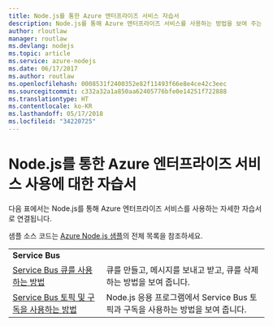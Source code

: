 ```yaml
---
title: Node.js를 통한 Azure 엔터프라이즈 서비스 자습서
description: Node.js를 통해 Azure 엔터프라이즈 서비스를 사용하는 방법을 보여 주는 자습서입니다.
author: rloutlaw
manager: routlaw
ms.devlang: nodejs
ms.topic: article
ms.service: azure-nodejs
ms.date: 06/17/2017
ms.author: routlaw
ms.openlocfilehash: 0008531f2400352e82f11493f66e8e4ce42c3eec
ms.sourcegitcommit: c332a32a1a850aa62405776bfe0e14251f722888
ms.translationtype: HT
ms.contentlocale: ko-KR
ms.lasthandoff: 05/17/2018
ms.locfileid: "34220725"
---
```

# <a name="tutorials-for-using-azure-enterprise-services-with-nodejs"></a>Node.js를 통한 Azure 엔터프라이즈 서비스 사용에 대한 자습서

다음 표에서는 Node.js를 통해 Azure 엔터프라이즈 서비스를 사용하는 자세한 자습서로 연결됩니다.

샘플 소스 코드는 [Azure Node.js 샘플](https://azure.microsoft.com/resources/samples/?term=nodejs)의 전체 목록을 참조하세요.

| | |
|---|---|
| **Service Bus** ||
| [Service Bus 큐를 사용하는 방법](http://docs.microsoft.com/azure/service-bus-messaging/service-bus-nodejs-how-to-use-queues?toc=/azure/node/toc.json&bc=/azure/node/toc.json) | 큐를 만들고, 메시지를 보내고 받고, 큐를 삭제하는 방법을 보여 줍니다. |
| [Service Bus 토픽 및 구독을 사용하는 방법](http://docs.microsoft.com/azure/service-bus-messaging/service-bus-nodejs-how-to-use-topics-subscriptions?toc=/azure/node/toc.json&bc=/azure/node/toc.json) | Node.js 응용 프로그램에서 Service Bus 토픽과 구독을 사용하는 방법을 보여 줍니다. |
